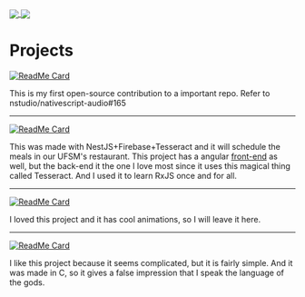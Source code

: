 <a href="https://github.com/danieldspx">
  <img align="center" src="https://github-readme-stats.vercel.app/api?username=danieldspx&show_icons=true&include_all_commits=true&count_private=true" />
</a>
<a href="https://github.com/danieldspx">
  <img align="center" src="https://github-readme-stats.vercel.app/api/top-langs/?username=danieldspx&layout=compact" />
</a>

# Projects

[![ReadMe Card](https://github-readme-stats.vercel.app/api/pin/?username=danieldspx&show_owner=true&repo=nativescript-audio)](https://github.com/danieldspx/nativescript-audio)

This is my first open-source contribution to a important repo. Refer to nstudio/nativescript-audio#165

---

[![ReadMe Card](https://github-readme-stats.vercel.app/api/pin/?username=danieldspx&show_owner=true&repo=ufsmbot-nest-js)](https://github.com/danieldspx/ufsmbot-nest-js)

This was made with NestJS+Firebase+Tesseract and it will schedule the meals in our UFSM's restaurant. This project has a angular [front-end](https://github.com/danieldspx/ufsmbot-ng) as well, but the back-end it the one I love most since it uses this magical thing called Tesseract. And I used it to learn RxJS once and for all.

---

[![ReadMe Card](https://github-readme-stats.vercel.app/api/pin/?username=danieldspx&show_owner=true&repo=maze-generator)](https://github.com/danieldspx/maze-generator)

I loved this project and it has cool animations, so I will leave it here.

---

[![ReadMe Card](https://github-readme-stats.vercel.app/api/pin/?username=danieldspx&show_owner=true&repo=aes-implementation)](https://github.com/danieldspx/aes-implementation)

I like this project because it seems complicated, but it is fairly simple. And it was made in C, so it gives a false impression that I speak the language of the gods.
